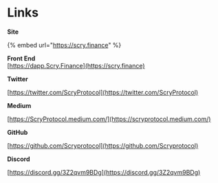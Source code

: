 # Links

**Site**

{% embed url="https://scry.finance" %}

**Front End**\
[https://dapp.Scry.Finance](https://scry.finance)

**Twitter**

[https://twitter.com/ScryProtocol](https://twitter.com/ScryProtocol)

**Medium**

[https://ScryProtocol.medium.com/](https://scryprotocol.medium.com/)

**GitHub**

[https://github.com/Scryprotocol](https://github.com/Scryprotocol)

**Discord**

[https://discord.gg/3Z2qvm9BDg](https://discord.gg/3Z2qvm9BDg)
